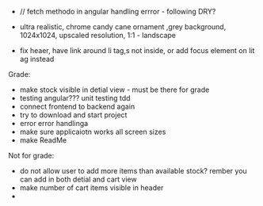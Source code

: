 -   // fetch methodo in angular handling errror - following DRY?

-   ultra realistic, chrome candy cane ornament ,grey background, 1024x1024, upscaled resolution, 1:1 - landscape

-   fix heaer, have link around li tag,s not inside, or add focus element on lit ag instead

Grade:

-   make stock visible in detial view - must be there for grade
-   testing angular??? unit testing tdd
-   connect frontend to backend again
-   try to download and start project
-   error
    error handlinga
-   make sure applicaiotn works all screen sizes
-   make ReadMe

Not for grade:

-   do not allow user to add more items than available stock? rember you can add in both detial and cart view
-   make number of cart items visible in header
-

